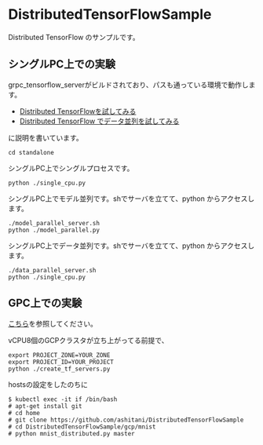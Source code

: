 # DistributedTensorFlowSample

Distributed TensorFlow のサンプルです。


## シングルPC上での実験

grpc_tensorflow_serverがビルドされており、パスも通っている環境で動作します。

- [Distributed TensorFlowを試してみる](http://qiita.com/ashitani/items/2e48729e78a9f77f9790)
- [Distributed TensorFlow でデータ並列を試してみる](http://qiita.com/ashitani/items/dbe76cb9194d60ead9de#_reference-e2760bd7dfd94e6c4dc4)

に説明を書いています。

```
cd standalone
```

シングルPC上でシングルプロセスです。
```
python ./single_cpu.py
```

シングルPC上でモデル並列です。shでサーバを立てて、python からアクセスします。

```
./model_parallel_server.sh
python ./model_parallel.py
```

シングルPC上でデータ並列です。shでサーバを立てて、python からアクセスします。

```
./data_parallel_server.sh
python ./single_cpu.py
```

## GPC上での実験

[こちら](http://qiita.com/ashitani/items/8b52a6b0ca812712a348)を参照してください。

vCPU8個のGCPクラスタが立ち上がってる前提で、

```
export PROJECT_ZONE=YOUR_ZONE
export PROJECT_ID=YOUR_PROJECT
python ./create_tf_servers.py
```

hostsの設定をしたのちに

```
$ kubectl exec -it if /bin/bash
# apt-get install git
# cd home
# git clone https://github.com/ashitani/DistributedTensorFlowSample
# cd DistributedTensorFlowSample/gcp/mnist
# python mnist_distributed.py master
```
